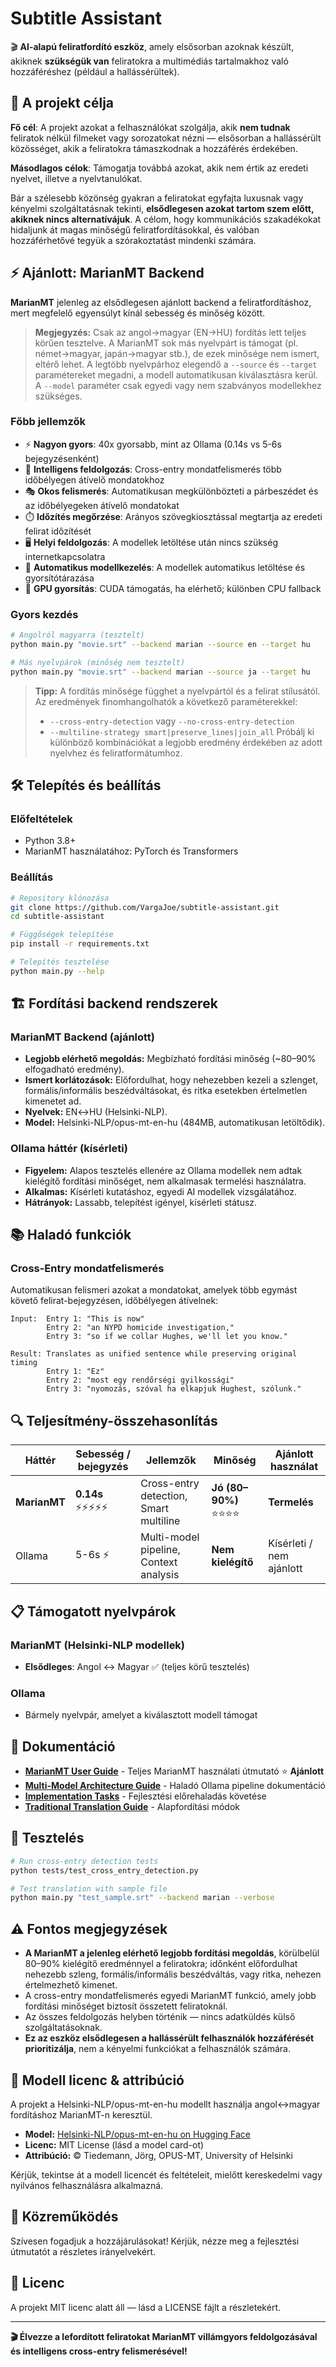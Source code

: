 # Subtitle Assistant

🎬 **AI-alapú feliratfordító eszköz**, amely elsősorban azoknak készült, akiknek **szükségük van** feliratokra a multimédiás tartalmakhoz való hozzáféréshez (például a hallássérültek).

## 🎯 A projekt célja

**Fő cél**: A projekt azokat a felhasználókat szolgálja, akik **nem tudnak** feliratok nélkül filmeket vagy sorozatokat nézni — elsősorban a hallássérült közösséget, akik a feliratokra támaszkodnak a hozzáférés érdekében.

**Másodlagos célok**: Támogatja továbbá azokat, akik nem értik az eredeti nyelvet, illetve a nyelvtanulókat.

Bár a szélesebb közönség gyakran a feliratokat egyfajta luxusnak vagy kényelmi szolgáltatásnak tekinti, **elsődlegesen azokat tartom szem előtt, akiknek nincs alternatívájuk**. A célom, hogy kommunikációs szakadékokat hidaljunk át magas minőségű feliratfordításokkal, és valóban hozzáférhetővé tegyük a szórakoztatást mindenki számára.

## ⚡ Ajánlott: MarianMT Backend

**MarianMT** jelenleg az elsődlegesen ajánlott backend a feliratfordításhoz, mert megfelelő egyensúlyt kínál sebesség és minőség között.

> **Megjegyzés:** Csak az angol→magyar (EN→HU) fordítás lett teljes körűen tesztelve. A MarianMT sok más nyelvpárt is támogat (pl. német→magyar, japán→magyar stb.), de ezek minősége nem ismert, eltérő lehet. A legtöbb nyelvpárhoz elegendő a `--source` és `--target` paramétereket megadni, a modell automatikusan kiválasztásra kerül. A `--model` paraméter csak egyedi vagy nem szabványos modellekhez szükséges.

### Főbb jellemzők
- ⚡ **Nagyon gyors**: 40x gyorsabb, mint az Ollama (0.14s vs 5-6s bejegyzésenként)
- 🧠 **Intelligens feldolgozás**: Cross-entry mondatfelismerés több időbélyegen átívelő mondatokhoz
- 🎭 **Okos felismerés**: Automatikusan megkülönbözteti a párbeszédet és az időbélyegeken átívelő mondatokat
- ⏱️ **Időzítés megőrzése**: Arányos szövegkiosztással megtartja az eredeti felirat időzítését
- 🖥️ **Helyi feldolgozás**: A modellek letöltése után nincs szükség internetkapcsolatra
- 💾 **Automatikus modellkezelés**: A modellek automatikus letöltése és gyorsítótárazása
- 🔄 **GPU gyorsítás**: CUDA támogatás, ha elérhető; különben CPU fallback

### Gyors kezdés
```bash
# Angolról magyarra (tesztelt)
python main.py "movie.srt" --backend marian --source en --target hu

# Más nyelvpárok (minőség nem tesztelt)
python main.py "movie.srt" --backend marian --source ja --target hu
```

> **Tipp:** A fordítás minősége függhet a nyelvpártól és a felirat stílusától. Az eredmények finomhangolhatók a következő paraméterekkel:
> - `--cross-entry-detection` vagy `--no-cross-entry-detection`
> - `--multiline-strategy smart|preserve_lines|join_all`
> Próbálj ki különböző kombinációkat a legjobb eredmény érdekében az adott nyelvhez és feliratformátumhoz.

## 🛠️ Telepítés és beállítás

### Előfeltételek
- Python 3.8+
- MarianMT használatához: PyTorch és Transformers

### Beállítás
```bash
# Repository klónozása
git clone https://github.com/VargaJoe/subtitle-assistant.git
cd subtitle-assistant

# Függőségek telepítése
pip install -r requirements.txt

# Telepítés tesztelése
python main.py --help
```

## 🏗️ Fordítási backend rendszerek

### MarianMT Backend (ajánlott)
- **Legjobb elérhető megoldás:** Megbízható fordítási minőség (~80–90% elfogadható eredmény).
- **Ismert korlátozások:** Előfordulhat, hogy nehezebben kezeli a szlenget, formális/informális beszédváltásokat, és ritka esetekben értelmetlen kimenetet ad.
- **Nyelvek:** EN↔HU (Helsinki-NLP).
- **Model:** Helsinki-NLP/opus-mt-en-hu (484MB, automatikusan letöltődik).

### Ollama háttér (kísérleti)
- **Figyelem:** Alapos tesztelés ellenére az Ollama modellek nem adtak kielégítő fordítási minőséget, nem alkalmasak termelési használatra.
- **Alkalmas:** Kísérleti kutatáshoz, egyedi AI modellek vizsgálatához.
- **Hátrányok:** Lassabb, telepítést igényel, kísérleti státusz.

## 📚 Haladó funkciók

### Cross-Entry mondatfelismerés
Automatikusan felismeri azokat a mondatokat, amelyek több egymást követő felirat-bejegyzésen, időbélyegen átívelnek:

```
Input:  Entry 1: "This is now"
        Entry 2: "an NYPD homicide investigation,"  
        Entry 3: "so if we collar Hughes, we'll let you know."

Result: Translates as unified sentence while preserving original timing
        Entry 1: "Ez"
        Entry 2: "most egy rendőrségi gyilkossági"
        Entry 3: "nyomozás, szóval ha elkapjuk Hughest, szólunk."
```

## 🔍 Teljesítmény-összehasonlítás

| Háttér    | Sebesség / bejegyzés | Jellemzők                                | Minőség            | Ajánlott használat       |
|-----------|----------------------|------------------------------------------|--------------------|--------------------------|
| **MarianMT** | **0.14s** ⚡⚡⚡⚡⚡   | Cross-entry detection, Smart multiline   | **Jó (80–90%)** ⭐⭐⭐⭐ | **Termelés**            |
| Ollama    | 5-6s ⚡               | Multi-model pipeline, Context analysis   | **Nem kielégítő**  | Kísérleti / nem ajánlott |

## 📋 Támogatott nyelvpárok

### MarianMT (Helsinki-NLP modellek)
- **Elsődleges**: Angol ↔ Magyar ✅ (teljes körű tesztelés)

### Ollama
- Bármely nyelvpár, amelyet a kiválasztott modell támogat

## 📖 Dokumentáció

- **[MarianMT User Guide](docs/MARIANMT_USER_GUIDE.md)** - Teljes MarianMT használati útmutató ⭐ **Ajánlott**
- **[Multi-Model Architecture Guide](docs/multi-model-guide.md)** - Haladó Ollama pipeline dokumentáció
- **[Implementation Tasks](docs/implementation-tasks.md)** - Fejlesztési előrehaladás követése
- **[Traditional Translation Guide](docs/traditional-translation-guide.md)** - Alapfordítási módok

## 🧪 Tesztelés
```bash
# Run cross-entry detection tests
python tests/test_cross_entry_detection.py

# Test translation with sample file
python main.py "test_sample.srt" --backend marian --verbose
```

## ⚠️ Fontos megjegyzések

- **A MarianMT a jelenleg elérhető legjobb fordítási megoldás**, körülbelül 80–90% kielégítő eredménnyel a feliratokra; időnként előfordulhat nehezebb szleng, formális/informális beszédváltás, vagy ritka, nehezen értelmezhető kimenet.
- A cross-entry mondatfelismerés egyedi MarianMT funkció, amely jobb fordítási minőséget biztosít összetett feliratoknál.
- Az összes feldolgozás helyben történik — nincs adatküldés külső szolgáltatásoknak.
- **Ez az eszköz elsődlegesen a hallássérült felhasználók hozzáférését prioritizálja**, nem a kényelmi funkciókat a felhasználók számára.

## 📜 Modell licenc & attribúció

A projekt a Helsinki-NLP/opus-mt-en-hu modellt használja angol↔magyar fordításhoz MarianMT-n keresztül.

- **Model:** [Helsinki-NLP/opus-mt-en-hu on Hugging Face](https://huggingface.co/Helsinki-NLP/opus-mt-en-hu)
- **Licenc:** MIT License (lásd a model card-ot)
- **Attribúció:** © Tiedemann, Jörg, OPUS-MT, University of Helsinki

Kérjük, tekintse át a modell licencét és feltételeit, mielőtt kereskedelmi vagy nyilvános felhasználásra alkalmazná.

## 🤝 Közreműködés

Szívesen fogadjuk a hozzájárulásokat! Kérjük, nézze meg a fejlesztési útmutatót a részletes irányelvekért.

## 📄 Licenc

A projekt MIT licenc alatt áll — lásd a LICENSE fájlt a részletekért.

---

**🎬 Élvezze a lefordított feliratokat MarianMT villámgyors feldolgozásával és intelligens cross-entry felismerésével!**

